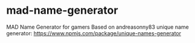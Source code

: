 # mad-name-generator

MAD Name Generator for gamers
Based on andreasonny83 unique name generator:
https://www.npmjs.com/package/unique-names-generator